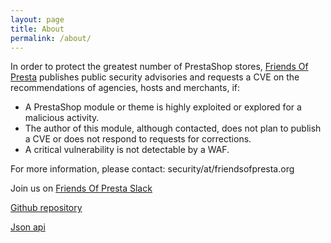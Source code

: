 ```yaml
---
layout: page
title: About
permalink: /about/
---
```


In order to protect the greatest number of PrestaShop stores, [Friends Of Presta](https://friendsofpresta.org/) publishes public security advisories and requests a CVE on the recommendations of agencies, hosts and merchants, if:
* A PrestaShop module or theme is highly exploited or explored for a malicious activity.
* The author of this module, although contacted, does not plan to publish a CVE or does not respond to requests for corrections.
* A critical vulnerability is not detectable by a WAF.

For more information, please contact: security/at/friendsofpresta.org

Join us on [Friends Of Presta Slack](https://friends-of-presta.slack.com/)

[Github repository](https://github.com/friends-of-presta/security-advisories)

[Json api](https://security.friendsofpresta.org/search.json)
